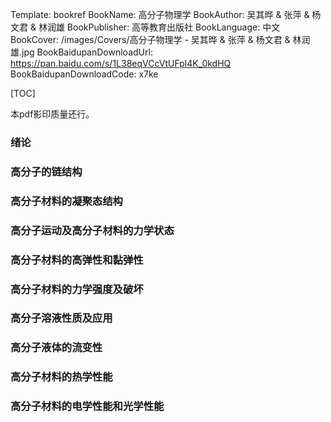 Template: bookref
BookName: 高分子物理学
BookAuthor: 吴其晔 & 张萍 & 杨文君 & 林润雄
BookPublisher: 高等教育出版社
BookLanguage: 中文
BookCover: /images/Covers/高分子物理学 - 吴其晔 & 张萍 & 杨文君 & 林润雄.jpg
BookBaidupanDownloadUrl: https://pan.baidu.com/s/1L38eqVCcVtUFpl4K_0kdHQ 
BookBaidupanDownloadCode: x7ke

[TOC]

本pdf影印质量还行。

### 绪论

### 高分子的链结构

### 高分子材料的凝聚态结构

### 高分子运动及高分子材料的力学状态

### 高分子材料的高弹性和黏弹性

### 高分子材料的力学强度及破坏

### 高分子溶液性质及应用

### 高分子液体的流变性

### 高分子材料的热学性能

### 高分子材料的电学性能和光学性能







